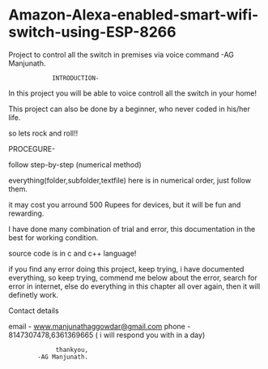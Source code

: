 # Amazon-Alexa-enabled-smart-wifi-switch-using-ESP-8266

Project to control all the switch in premises via voice command
                                                             -AG Manjunath.
                                                             
                                                             

                INTRODUCTION-

 In this project you will be able to voice controll all the switch in your home!

 This project can also be done by a beginner, who never coded in his/her life. 

 so lets rock and roll!!



PROCEGURE-

 follow step-by-step (numerical method)

 everything(folder,subfolder,textfile) here is in numerical order, just follow them.
 
 it may cost you arround 500 Rupees for devices, but it will be fun and rewarding.

 I have done many combination of trial and error, this documentation in the best for working condition.
 
 source code is in c and c++ language!

 if you find any error doing this project, keep trying, i have documented everything, so keep trying,
 commend me below about the error, search for error in internet, else do everything in this chapter
 all over again, then it will definetly work.



 Contact details
  
 email - www.manjunathaggowdar@gmail.com 
 phone - 8147307478,6361369665
  ( i will respond you with in a day)

                 thankyou,
 			-AG Manjunath.

 

 
